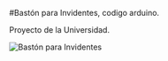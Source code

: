 #Bastón para Invidentes, codigo arduino.

Proyecto de la Universidad.


![Bastón para Invidentes](https://github.com/Varela11-CR/Bast-n-para-Invidentes/master/BastonInvidentes.gif)